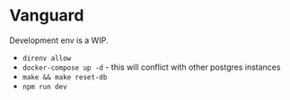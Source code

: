 # Vanguard

Development env is a WIP.

- `direnv allow`
- `docker-compose up -d` - this will conflict with other postgres instances
- `make && make reset-db`
- `npm run dev`
